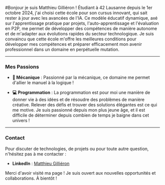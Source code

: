 
  #Bonjour je suis Matthieu Gilliéron !
Étudiant à 42 Lausanne depuis le 1er octobre 2024, j'ai choisi cette école pour son cursus innovant, qui sait rester à jour avec les avancées de l'IA. Ce modèle éducatif dynamique, axé sur l'apprentissage pratique par projets, l'auto-apprentissage et l'évaluation en P2P, me permet de développer des compétences de manière autonome et de m'adapter aux évolutions rapides du secteur technologique.
Je suis convaincu que cette école m'offre les meilleures conditions pour développer mes compétences et préparer efficacement mon avenir professionnel dans un domaine en perpétuelle mutation.
  
   ---
   
### Mes Passions

- **🔧 Mécanique** : Passionné par la mécanique, ce domaine me permet d'allier le manuel à la logique !

- **💻 Programmation** : La programmation est pour moi une manière de donner vie à des idées et de résoudre des problèmes de manière créative. Relever des défis et trouver des solutions élégantes est ce qui me motive. Je suis passionné depuis mon plus jeune âge, et il est difficile de déterminer depuis combien de temps je baigne dans cet univers !

---

### Contact

Pour discuter de technologies, de projets ou pour toute autre question, n'hésitez pas à me contacter :
- **LinkedIn** : [Matthieu Gilliéron](https://linkedin.com/in/matthieu-gillieron-developer)

Merci d'avoir visité ma page ! Je suis ouvert aux nouvelles opportunités et collaborations. À bientôt !
